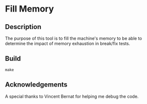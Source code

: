 # Fill Memory

Description
-----------

The purpose of this tool is to fill the machine's memory to be able to
determine the impact of memory exhaustion in break/fix tests.

Build
-----

    make

Acknowledgements
----------------

A special thanks to Vincent Bernat for helping me debug the code.
